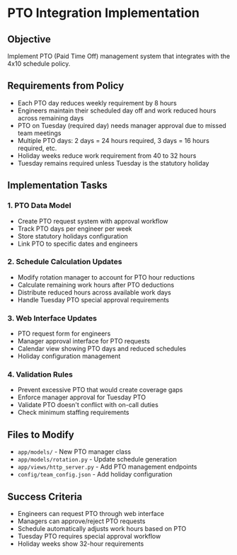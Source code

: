 # PTO Integration Implementation

## Objective
Implement PTO (Paid Time Off) management system that integrates with the 4x10 schedule policy.

## Requirements from Policy
- Each PTO day reduces weekly requirement by 8 hours
- Engineers maintain their scheduled day off and work reduced hours across remaining days
- PTO on Tuesday (required day) needs manager approval due to missed team meetings
- Multiple PTO days: 2 days = 24 hours required, 3 days = 16 hours required, etc.
- Holiday weeks reduce work requirement from 40 to 32 hours
- Tuesday remains required unless Tuesday is the statutory holiday

## Implementation Tasks

### 1. PTO Data Model
- Create PTO request system with approval workflow
- Track PTO days per engineer per week
- Store statutory holidays configuration
- Link PTO to specific dates and engineers

### 2. Schedule Calculation Updates
- Modify rotation manager to account for PTO hour reductions
- Calculate remaining work hours after PTO deductions
- Distribute reduced hours across available work days
- Handle Tuesday PTO special approval requirements

### 3. Web Interface Updates
- PTO request form for engineers
- Manager approval interface for PTO requests
- Calendar view showing PTO days and reduced schedules
- Holiday configuration management

### 4. Validation Rules
- Prevent excessive PTO that would create coverage gaps
- Enforce manager approval for Tuesday PTO
- Validate PTO doesn't conflict with on-call duties
- Check minimum staffing requirements

## Files to Modify
- `app/models/` - New PTO manager class
- `app/models/rotation.py` - Update schedule generation
- `app/views/http_server.py` - Add PTO management endpoints
- `config/team_config.json` - Add holiday configuration

## Success Criteria
- Engineers can request PTO through web interface
- Managers can approve/reject PTO requests
- Schedule automatically adjusts work hours based on PTO
- Tuesday PTO requires special approval workflow
- Holiday weeks show 32-hour requirements